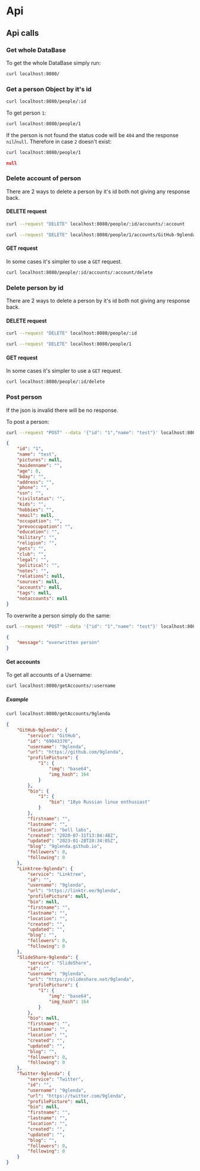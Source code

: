 # Api
## Api calls
### Get whole DataBase
To get the whole DataBase simply run:
```sh
curl localhost:8080/
```
### Get a person Object by it's id
```sh
curl localhost:8080/people/:id
```
To get person `1`:
```sh
curl localhost:8080/people/1
```
If the person is not found the status code will be `404` and the response `nil`/`null`.
Therefore in case `2` doesn't exist:
```sh
curl localhost:8080/people/1
```
```json
null
```
### Delete account of person
There are 2 ways to delete a person by it's id both not giving any response back.
#### DELETE request
```sh
curl --request "DELETE" localhost:8080/people/:id/accounts/:account
``` 
```sh
curl --request "DELETE" localhost:8080/people/1/accounts/GitHub-9glenda
```
#### GET request
In some cases it's simpler to use a `GET` request.
```sh
curl localhost:8080/people/:id/accounts/:account/delete
```

### Delete person by id
There are 2 ways to delete a person by it's id both not giving any response back.
#### DELETE request
```sh
curl --request "DELETE" localhost:8080/people/:id
``` 
```sh
curl --request "DELETE" localhost:8080/people/1
```
#### GET request
In some cases it's simpler to use a `GET` request.
```sh
curl localhost:8080/people/:id/delete
```
### Post person
If the json is invalid there will be no response.

To post a person:
```sh
curl --request "POST" --data '{"id": "1","name": "test"}' localhost:8080/person
```
```json
{
    "id": "1",
    "name": "test",
    "pictures": null,
    "maidenname": "",
    "age": 0,
    "bday": "",
    "address": "",
    "phone": "",
    "ssn": "",
    "civilstatus": "",
    "kids": "",
    "hobbies": "",
    "email": null,
    "occupation": "",
    "prevoccupation": "",
    "education": "",
    "military": "",
    "religion": "",
    "pets": "",
    "club": "",
    "legal": "",
    "political": "",
    "notes": "",
    "relations": null,
    "sources": null,
    "accounts": null,
    "tags": null,
    "notaccounts": null
}
```
To overwrite a person simply do the same:
```sh
curl --request "POST" --data '{"id": "1","name": "test"}' localhost:8080/person
```
```json
{
    "message": "overwritten person"
}
```
#### Get accounts
To get all accounts of a Username:
```sh
curl localhost:8080/getAccounts/:username
```
##### Example
```sh
curl localhost:8080/getAccounts/9glenda
```
```json
{
    "GitHub-9glenda": {
        "service": "GitHub",
        "id": "69043370",
        "username": "9glenda",
        "url": "https://github.com/9glenda",
        "profilePicture": {
            "1": {
                "img": "base64",
                "img_hash": 164
            }
        },
        "bio": {
            "1": {
                "bio": "18yo Russian linux enthusiast"
            }
        },
        "firstname": "",
        "lastname": "",
        "location": "bell labs",
        "created": "2020-07-31T13:04:48Z",
        "updated": "2023-01-28T20:34:05Z",
        "blog": "9glenda.github.io",
        "followers": 0,
        "following": 0
    },
    "Linktree-9glenda": {
        "service": "Linktree",
        "id": "",
        "username": "9glenda",
        "url": "https://linktr.ee/9glenda",
        "profilePicture": null,
        "bio": null,
        "firstname": "",
        "lastname": "",
        "location": "",
        "created": "",
        "updated": "",
        "blog": "",
        "followers": 0,
        "following": 0
    },
    "SlideShare-9glenda": {
        "service": "SlideShare",
        "id": "",
        "username": "9glenda",
        "url": "https://slideshare.net/9glenda",
        "profilePicture": {
            "1": {
                "img": "base64",
                "img_hash": 164
            }
        },
        "bio": null,
        "firstname": "",
        "lastname": "",
        "location": "",
        "created": "",
        "updated": "",
        "blog": "",
        "followers": 0,
        "following": 0
    },
    "Twitter-9glenda": {
        "service": "Twitter",
        "id": "",
        "username": "9glenda",
        "url": "https://twitter.com/9glenda",
        "profilePicture": null,
        "bio": null,
        "firstname": "",
        "lastname": "",
        "location": "",
        "created": "",
        "updated": "",
        "blog": "",
        "followers": 0,
        "following": 0
    }
}
```
